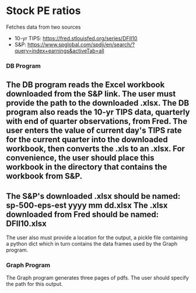 # Stock PE ratios
Fetches data from two sources
- 10-yr TIPS: https://fred.stlouisfed.org/series/DFII10
- S&P: https://www.spglobal.com/spdji/en/search/?query=index+earnings&activeTab=all


### DB Program
The DB program reads the Excel workbook downloaded from the S&P link.  The user must provide the path to the downloaded .xlsx.  The DB program also reads the 10-yr TIPS data, quarterly with end of quarter observations, from Fred.  The user enters the value of current day's TIPS rate for the current quarter into the downloaded workbook, then converts the .xls to an .xlsx.  For convenience, the user should place this workbook in the directory that contains the workbook from S&P.
-
The S&P's downloaded .xlsx should be named: sp-500-eps-est yyyy mm dd.xlsx
The .xlsx downloaded from Fred should be named: DFII10.xlsx
-
The user also must provide a location for the output, a pickle file containing a python dict which in turn contains the data frames used by the Graph program.


### Graph Program
The Graph program generates three pages of pdfs. The user should specify the path for this output.

